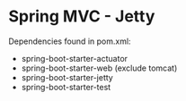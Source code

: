 # Spring MVC - Jetty
Dependencies found in pom.xml:
* spring-boot-starter-actuator
* spring-boot-starter-web (exclude tomcat)
* spring-boot-starter-jetty
* spring-boot-starter-test

